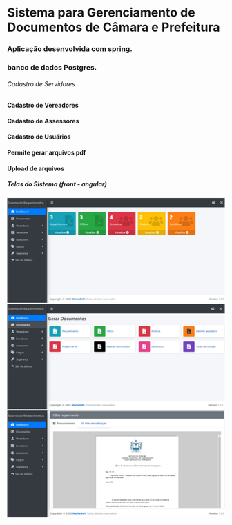 # Sistema para Gerenciamento de Documentos de Câmara e Prefeitura
### Aplicação desenvolvida com spring.
### banco de dados Postgres.

###### Cadastro de Servidores
#### Cadastro de Vereadores
#### Cadastro de Assessores
#### Cadastro de Usuários
#### Permite gerar arquivos pdf
#### Upload de arquivos


##### Telas do Sistema (front - angular)
<img src="https://github.com/samuelfer/requerimento-app/blob/master/dashboard.jpg">
<img src="https://github.com/samuelfer/requerimento-app/blob/master/gerar-documentos.jpg">
<img src="https://github.com/samuelfer/requerimento-app/blob/master/preview.jpg">
